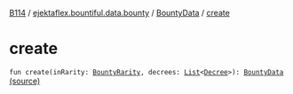 [B114](../../index.md) / [ejektaflex.bountiful.data.bounty](../index.md) / [BountyData](index.md) / [create](./create.md)

# create

`fun create(inRarity: `[`BountyRarity`](../../ejektaflex.bountiful.data.bounty.enums/-bounty-rarity/index.md)`, decrees: `[`List`](https://kotlinlang.org/api/latest/jvm/stdlib/kotlin.collections/-list/index.html)`<`[`Decree`](../../ejektaflex.bountiful.data.structure/-decree/index.md)`>): `[`BountyData`](index.md) [(source)](https://github.com/ejektaflex/Bountiful/tree/develop/src/main/kotlin/ejektaflex/bountiful/data/bounty/BountyData.kt#L186)